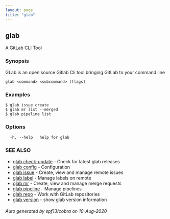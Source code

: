 ```yaml
---
layout: page
title: "glab"
---
```

## glab

A GitLab CLI Tool

### Synopsis

GLab is an open source Gitlab Cli tool bringing GitLab to your command line

```
glab <command> <subcommand> [flags]
```

### Examples

```
$ glab issue create
$ glab mr list --merged
$ glab pipeline list

```

### Options

```
  -h, --help   help for glab
```

### SEE ALSO

* [glab check-update](/glab_check-update/)	 - Check for latest glab releases
* [glab config](/glab_config/)	 - Configuration
* [glab issue](/glab_issue/)	 - Create, view and manage remote issues
* [glab label](/glab_label/)	 - Manage labels on remote
* [glab mr](/glab_mr/)	 - Create, view and manage merge requests
* [glab pipeline](/glab_pipeline/)	 - Manage pipelines
* [glab repo](/glab_repo/)	 - Work with GitLab repositories
* [glab version](/glab_version/)	 - show glab version information

###### Auto generated by spf13/cobra on 10-Aug-2020
